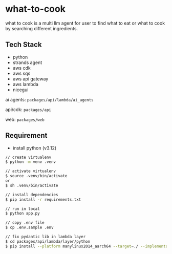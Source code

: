 # what-to-cook

what to cook is a multi llm agent for user to find what to eat or what to cook by searching different ingredients.

## Tech Stack

- python
- strands agent
- aws cdk
- aws sqs
- aws api gateway
- aws lambda
- nicegui

ai agents: `packages/api/lambda/ai_agents`

api/cdk: `packages/api`

web: `packages/web`

## Requirement

- install python (v3.12)

```zsh
// create virtualenv
$ python -m venv .venv

// activate virtualenv
$ source .venv/bin/activate
or
$ sh .venv/bin/activate

// install dependencies
$ pip install -r requirements.txt

// run in local
$ python app.py
```

```zsh
// copy .env file
$ cp .env.sample .env

// fix pydantic lib in lambda layer
$ cd packages/api/lambda/layer/python 
$ pip install --platform manylinux2014_aarch64 --target=./ --implementation cp --python-version 3.12 --only-binary=:all: --upgrade pydantic
```
